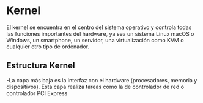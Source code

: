 # Kernel 

El kernel se encuentra en el centro del sistema operativo y controla todas las funciones importantes del hardware, ya sea un sistema Linux macOS o Windows, un smartphone, un servidor, una virtualización como KVM o cualquier otro tipo de ordenador.

## Estructura Kernel 
 -La capa más baja es la interfaz con el hardware (procesadores, memoria y dispositivos). Esta capa realiza tareas como la de controlador de red o controlador PCI Express
